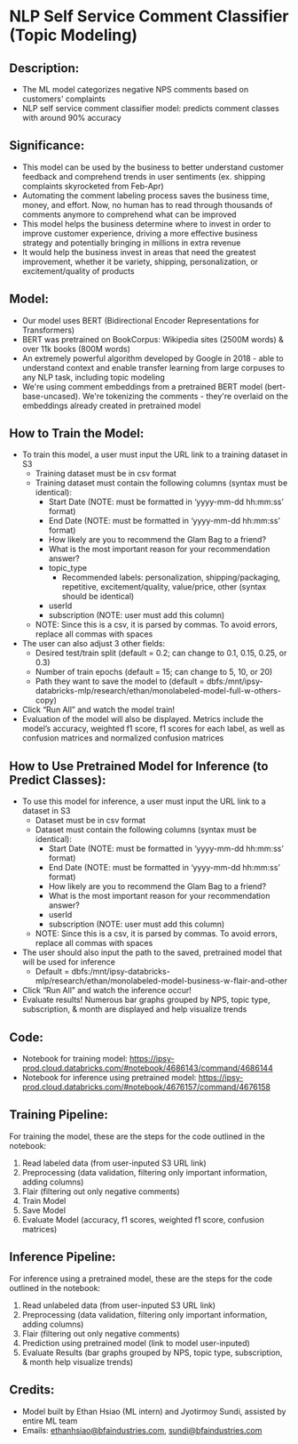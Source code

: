 # NLP Self Service Comment Classifier (Topic Modeling)

## Description: 
- The ML model categorizes negative NPS comments based on customers' complaints 
- NLP self service comment classifier model: predicts comment classes with around 90% accuracy <br />

## Significance: 
- This model can be used by the business to better understand customer feedback and comprehend trends in user sentiments (ex. shipping complaints skyrocketed from Feb-Apr) 
- Automating the comment labeling process saves the business time, money, and effort. Now, no human has to read through thousands of comments anymore to comprehend what can be improved
- This model helps the business determine where to invest in order to improve customer experience, driving a more effective business strategy and potentially bringing in millions in extra revenue
- It would help the business invest in areas that need the greatest improvement, whether it be variety, shipping, personalization, or excitement/quality of products <br />


## Model: 
- Our model uses BERT (Bidirectional Encoder Representations for Transformers) 
- BERT was pretrained on BookCorpus: Wikipedia sites (2500M words) & over 11k books (800M words) 
- An extremely powerful algorithm developed by Google in 2018 - able to understand context and enable transfer learning from large corpuses to any NLP task, including topic modeling
- We're using comment embeddings from a pretrained BERT model (bert-base-uncased). We're tokenizing the comments - they're overlaid on the embeddings already created in pretrained model <br />


## How to Train the Model:
- To train this model, a user must input the URL link to a training dataset in S3
  - Training dataset must be in csv format
  - Training dataset must contain the following columns (syntax must be identical):
    - Start Date (NOTE: must be formatted in ‘yyyy-mm-dd hh:mm:ss’ format)
    - End Date (NOTE: must be formatted in ‘yyyy-mm-dd hh:mm:ss’ format)
    - How likely are you to recommend the Glam Bag to a friend?
    - What is the most important reason for your recommendation answer?
    - topic_type
      - Recommended labels: personalization, shipping/packaging, repetitive, excitement/quality, value/price, other (syntax should be identical)
    - userId
    - subscription (NOTE: user must add this column)
  - NOTE: Since this is a csv, it is parsed by commas. To avoid errors, replace all commas with spaces
- The user can also adjust 3 other fields:
  - Desired test/train split (default = 0.2; can change to 0.1, 0.15, 0.25, or 0.3)
  - Number of train epochs (default = 15; can change to 5, 10, or 20)
  - Path they want to save the model to (default = dbfs:/mnt/ipsy-databricks-mlp/research/ethan/monolabeled-model-full-w-others-copy)
- Click “Run All” and watch the model train! 
- Evaluation of the model will also be displayed. Metrics include the model’s accuracy, weighted f1 score, f1 scores for each label, as well as confusion matrices and normalized confusion matrices <br />
 

## How to Use Pretrained Model for Inference (to Predict Classes):
- To use this model for inference, a user must input the URL link to a dataset in S3
  - Dataset must be in csv format
  - Dataset must contain the following columns (syntax must be identical):
    - Start Date (NOTE: must be formatted in ‘yyyy-mm-dd hh:mm:ss’ format)
    - End Date (NOTE: must be formatted in ‘yyyy-mm-dd hh:mm:ss’ format)
    - How likely are you to recommend the Glam Bag to a friend?
    - What is the most important reason for your recommendation answer?
    - userId
    - subscription (NOTE: user must add this column)
  - NOTE: Since this is a csv, it is parsed by commas. To avoid errors, replace all commas with spaces
- The user should also input the path to the saved, pretrained model that will be used for inference
  - Default = dbfs:/mnt/ipsy-databricks-mlp/research/ethan/monolabeled-model-business-w-flair-and-other
- Click “Run All” and watch the inference occur! 
- Evaluate results! Numerous bar graphs grouped by NPS, topic type, subscription, & month are displayed and help visualize trends <br />


## Code:
- Notebook for training model: https://ipsy-prod.cloud.databricks.com/#notebook/4686143/command/4686144
- Notebook for inference using pretrained model: https://ipsy-prod.cloud.databricks.com/#notebook/4676157/command/4676158 <br />


## Training Pipeline:
For training the model, these are the steps for the code outlined in the notebook:
1. Read labeled data (from user-inputed S3 URL link)
2. Preprocessing (data validation, filtering only important information, adding columns)
3. Flair (filtering out only negative comments)
4. Train Model
5. Save Model
6. Evaluate Model (accuracy, f1 scores, weighted f1 score, confusion matrices) <br />


## Inference Pipeline: 
For inference using a pretrained model, these are the steps for the code outlined in the notebook:
1. Read unlabeled data (from user-inputed S3 URL link)
2. Preprocessing (data validation, filtering only important information, adding columns)
3. Flair (filtering out only negative comments)
4. Prediction using pretrained model (link to model user-inputed)
5. Evaluate Results (bar graphs grouped by NPS, topic type, subscription, & month help visualize trends)


## Credits:
- Model built by Ethan Hsiao (ML intern) and Jyotirmoy Sundi, assisted by entire ML team
- Emails: ethanhsiao@bfaindustries.com, sundi@bfaindustries.com
